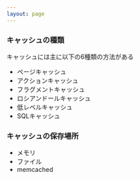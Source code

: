 ```yaml
---
layout: page
---
```

### キャッシュの種類
キャッシュには主に以下の6種類の方法がある

* ページキャッシュ
* アクションキャッシュ
* フラグメントキャッシュ
* ロシアンドールキャッシュ
* 低レベルキャッシュ
* SQLキャッシュ

### キャッシュの保存場所

* メモリ
* ファイル
* memcached